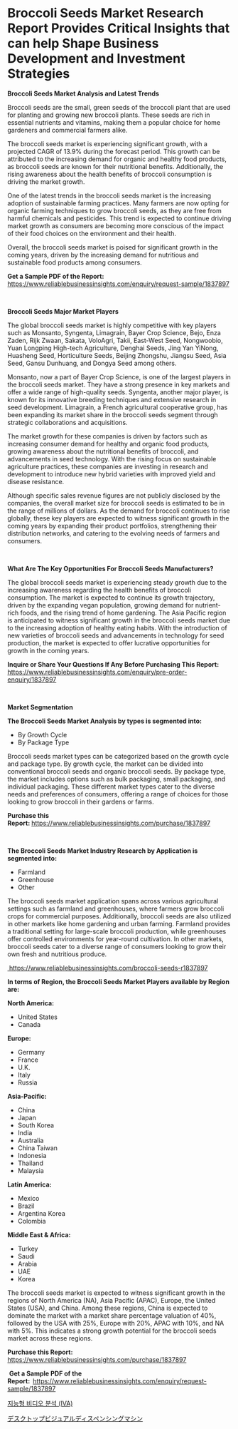 <p><h1>Broccoli Seeds Market Research Report Provides Critical Insights that can help Shape Business Development and Investment Strategies</h1></p><p><strong>Broccoli Seeds Market Analysis and Latest Trends</strong></p>
<p><p>Broccoli seeds are the small, green seeds of the broccoli plant that are used for planting and growing new broccoli plants. These seeds are rich in essential nutrients and vitamins, making them a popular choice for home gardeners and commercial farmers alike.</p><p>The broccoli seeds market is experiencing significant growth, with a projected CAGR of 13.9% during the forecast period. This growth can be attributed to the increasing demand for organic and healthy food products, as broccoli seeds are known for their nutritional benefits. Additionally, the rising awareness about the health benefits of broccoli consumption is driving the market growth.</p><p>One of the latest trends in the broccoli seeds market is the increasing adoption of sustainable farming practices. Many farmers are now opting for organic farming techniques to grow broccoli seeds, as they are free from harmful chemicals and pesticides. This trend is expected to continue driving market growth as consumers are becoming more conscious of the impact of their food choices on the environment and their health.</p><p>Overall, the broccoli seeds market is poised for significant growth in the coming years, driven by the increasing demand for nutritious and sustainable food products among consumers.</p></p>
<p><strong>Get a Sample PDF of the Report:&nbsp;</strong> <a href="https://www.reliablebusinessinsights.com/enquiry/request-sample/1837897">https://www.reliablebusinessinsights.com/enquiry/request-sample/1837897</a></p>
<p>&nbsp;</p>
<p><strong>Broccoli Seeds Major Market Players</strong></p>
<p><p>The global broccoli seeds market is highly competitive with key players such as Monsanto, Syngenta, Limagrain, Bayer Crop Science, Bejo, Enza Zaden, Rijk Zwaan, Sakata, VoloAgri, Takii, East-West Seed, Nongwoobio, Yuan Longping High-tech Agriculture, Denghai Seeds, Jing Yan YiNong, Huasheng Seed, Horticulture Seeds, Beijing Zhongshu, Jiangsu Seed, Asia Seed, Gansu Dunhuang, and Dongya Seed among others.</p><p>Monsanto, now a part of Bayer Crop Science, is one of the largest players in the broccoli seeds market. They have a strong presence in key markets and offer a wide range of high-quality seeds. Syngenta, another major player, is known for its innovative breeding techniques and extensive research in seed development. Limagrain, a French agricultural cooperative group, has been expanding its market share in the broccoli seeds segment through strategic collaborations and acquisitions.</p><p>The market growth for these companies is driven by factors such as increasing consumer demand for healthy and organic food products, growing awareness about the nutritional benefits of broccoli, and advancements in seed technology. With the rising focus on sustainable agriculture practices, these companies are investing in research and development to introduce new hybrid varieties with improved yield and disease resistance.</p><p>Although specific sales revenue figures are not publicly disclosed by the companies, the overall market size for broccoli seeds is estimated to be in the range of millions of dollars. As the demand for broccoli continues to rise globally, these key players are expected to witness significant growth in the coming years by expanding their product portfolios, strengthening their distribution networks, and catering to the evolving needs of farmers and consumers.</p></p>
<p>&nbsp;</p>
<p><strong>What Are The Key Opportunities For Broccoli Seeds Manufacturers?</strong></p>
<p><p>The global broccoli seeds market is experiencing steady growth due to the increasing awareness regarding the health benefits of broccoli consumption. The market is expected to continue its growth trajectory, driven by the expanding vegan population, growing demand for nutrient-rich foods, and the rising trend of home gardening. The Asia Pacific region is anticipated to witness significant growth in the broccoli seeds market due to the increasing adoption of healthy eating habits. With the introduction of new varieties of broccoli seeds and advancements in technology for seed production, the market is expected to offer lucrative opportunities for growth in the coming years.</p></p>
<p><strong>Inquire or Share Your Questions If Any Before Purchasing This Report:</strong> <a href="https://www.reliablebusinessinsights.com/enquiry/pre-order-enquiry/1837897">https://www.reliablebusinessinsights.com/enquiry/pre-order-enquiry/1837897</a></p>
<p>&nbsp;</p>
<p><strong>Market Segmentation</strong></p>
<p><strong>The Broccoli Seeds Market Analysis by types is segmented into:</strong></p>
<p><ul><li>By Growth Cycle</li><li>By Package Type</li></ul></p>
<p><p>Broccoli seeds market types can be categorized based on the growth cycle and package type. By growth cycle, the market can be divided into conventional broccoli seeds and organic broccoli seeds. By package type, the market includes options such as bulk packaging, small packaging, and individual packaging. These different market types cater to the diverse needs and preferences of consumers, offering a range of choices for those looking to grow broccoli in their gardens or farms.</p></p>
<p><strong>Purchase this Report:&nbsp;</strong><a href="https://www.reliablebusinessinsights.com/purchase/1837897">https://www.reliablebusinessinsights.com/purchase/1837897</a></p>
<p>&nbsp;</p>
<p><strong>The Broccoli Seeds Market Industry Research by Application is segmented into:</strong></p>
<p><ul><li>Farmland</li><li>Greenhouse</li><li>Other</li></ul></p>
<p><p>The broccoli seeds market application spans across various agricultural settings such as farmland and greenhouses, where farmers grow broccoli crops for commercial purposes. Additionally, broccoli seeds are also utilized in other markets like home gardening and urban farming. Farmland provides a traditional setting for large-scale broccoli production, while greenhouses offer controlled environments for year-round cultivation. In other markets, broccoli seeds cater to a diverse range of consumers looking to grow their own fresh and nutritious produce.</p></p>
<p><a href="https://www.reliablebusinessinsights.com/broccoli-seeds-r1837897">&nbsp;https://www.reliablebusinessinsights.com/broccoli-seeds-r1837897</a></p>
<p><strong>In terms of Region, the Broccoli Seeds Market Players available by Region are:</strong></p>
<p>
    <p> <strong> North America: </strong>
        <ul>
            <li>United States</li>
            <li>Canada</li>
        </ul>
        </p> 
    <p> <strong> Europe: </strong>
        <ul>
            <li>Germany</li>
            <li>France</li>
            <li>U.K.</li>
            <li>Italy</li>
            <li>Russia</li>
        </ul>
        </p> 
    <p> <strong> Asia-Pacific: </strong>
        <ul>
            <li>China</li>
            <li>Japan</li>
            <li>South Korea</li>
            <li>India</li>
            <li>Australia</li>
            <li>China Taiwan</li>
            <li>Indonesia</li>
            <li>Thailand</li>
            <li>Malaysia</li>
        </ul>
        </p> 
    <p> <strong> Latin America: </strong>
        <ul>
            <li>Mexico</li>
            <li>Brazil</li>
            <li>Argentina Korea</li>
            <li>Colombia</li>
        </ul>
        </p> 
    <p> <strong> Middle East & Africa: </strong>
        <ul>
            <li>Turkey</li>
            <li>Saudi</li>
            <li>Arabia</li>
            <li>UAE</li>
            <li>Korea</li>
        </ul>
    </p>
    </p>
<p><p>The broccoli seeds market is expected to witness significant growth in the regions of North America (NA), Asia Pacific (APAC), Europe, the United States (USA), and China. Among these regions, China is expected to dominate the market with a market share percentage valuation of 40%, followed by the USA with 25%, Europe with 20%, APAC with 10%, and NA with 5%. This indicates a strong growth potential for the broccoli seeds market across these regions.</p></p>
<p><strong>Purchase this Report: </strong><a href="https://www.reliablebusinessinsights.com/purchase/1837897">https://www.reliablebusinessinsights.com/purchase/1837897</a></p>
<p>&nbsp;<strong>Get a Sample PDF of the Report:&nbsp;&nbsp;</strong><a href="https://www.reliablebusinessinsights.com/enquiry/request-sample/1837897">https://www.reliablebusinessinsights.com/enquiry/request-sample/1837897</a></p>
<p><strong></strong></p>
<p><p><a href="https://medium.com/@sandubujor71/%EC%A7%80%EB%8A%A5%ED%98%95-%EB%B9%84%EB%94%94%EC%98%A4-%EB%B6%84%EC%84%9D-iva-%EC%82%B0%EC%97%85%EC%97%90-%EB%8C%80%ED%95%9C-%ED%86%B5%EC%B0%B0-2031%EB%85%84%EA%B9%8C%EC%A7%80%EC%9D%98-%EC%8B%9C%EC%9E%A5-%EC%9E%AC%EB%AC%B4-%EC%83%81%ED%83%9C-%EC%8B%9C%EC%9E%A5-%EA%B7%9C%EB%AA%A8-%EB%B0%8F-%EC%88%98%EC%9D%B5-%EB%B6%84%EC%84%9D-95e7d5da2075">지능형 비디오 분석 (IVA)</a></p><p><a href="https://github.com/DeonBoer2023/Market-Research-Report-List-1/blob/main/2905679119527.md">デスクトップビジュアルディスペンシングマシン</a></p></p>
